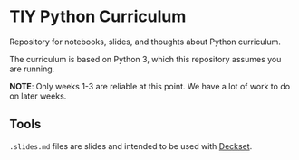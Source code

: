 # TIY Python Curriculum

Repository for notebooks, slides, and thoughts about Python curriculum.

The curriculum is based on Python 3, which this repository assumes you are running.

**NOTE**: Only weeks 1-3 are reliable at this point. We have a lot of work to do on
later weeks.

## Tools

`.slides.md` files are slides and intended to be used with [Deckset](http://www.decksetapp.com/).
